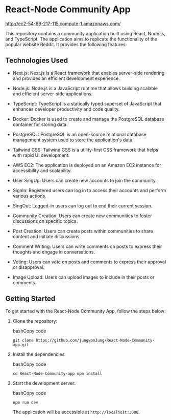 React-Node Community App
========================

http://ec2-54-89-217-115.compute-1.amazonaws.com/

This repository contains a community application built using React, Node.js, and TypeScript. The application aims to replicate the functionality of the popular website Reddit. It provides the following features:

Technologies Used
-----------------

-   Next.js: Next.js is a React framework that enables server-side rendering and provides an efficient development experience.
-   Node.js: Node.js is a JavaScript runtime that allows building scalable and efficient server-side applications.
-   TypeScript: TypeScript is a statically typed superset of JavaScript that enhances developer productivity and code quality.
-   Docker: Docker is used to create and manage the PostgreSQL database container for storing data.
-   PostgreSQL: PostgreSQL is an open-source relational database management system used to store the application's data.
-   Tailwind CSS: Tailwind CSS is a utility-first CSS framework that helps with rapid UI development.
-   AWS EC2: The application is deployed on an Amazon EC2 instance for accessibility and scalability.


-   User SingUp: Users can create new accounts to join the community.
-   SignIn: Registered users can log in to access their accounts and perform various actions.
-   SingOut: Logged-in users can log out to end their current session.
-   Community Creation: Users can create new communities to foster discussions on specific topics.
-   Post Creation: Users can create posts within communities to share content and initiate discussions.
-   Comment Writing: Users can write comments on posts to express their thoughts and engage in conversations.
-   Voting: Users can vote on posts and comments to express their approval or disapproval.
-   Image Upload: Users can upload images to include in their posts or comments.

Getting Started
---------------

To get started with the React-Node Community App, follow the steps below:

1.  Clone the repository:

    bashCopy code

    `git clone https://github.com/jungwonJung/React-Node-Community-app.git`

2.  Install the dependencies:

    bashCopy code

    `cd React-Node-Community-app
    npm install`

3.  Start the development server:

    bashCopy code

    `npm run dev`

    The application will be accessible at `http://localhost:3000`.



